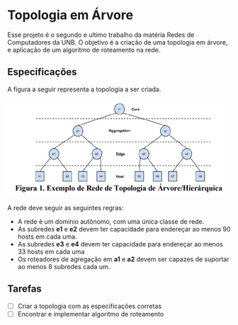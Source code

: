 # Topologia em Árvore
Esse projeto é o segundo e ultimo trabalho da matéria Redes de Computadores da UNB. O objetivo é a criação de uma topologia em árvore, e aplicação de um algorítmo de roteamento na rede.

## Especificações
A figura a seguir representa a topologia a ser criada.

![Topologia em árvore](./docs/tree-topo.png)

A rede deve seguir as seguintes regras:
- A rede é um domínio autônomo, com uma única classe de rede.
- As subredes **e1** e **e2** devem ter capacidade para endereçar ao menos 90 hosts em cada uma.
- As subredes **e3** e **e4** devem ter capacidade para endereçar ao menos 33 hosts em cada uma
- Os roteadores de agregação em **a1** e **a2** devem ser capazes de suportar ao menos 8 subredes cada um.

## Tarefas

- [ ] Criar a topologia com as especificações corretas
- [ ] Encontrar e implementar algoritmo de roteamento